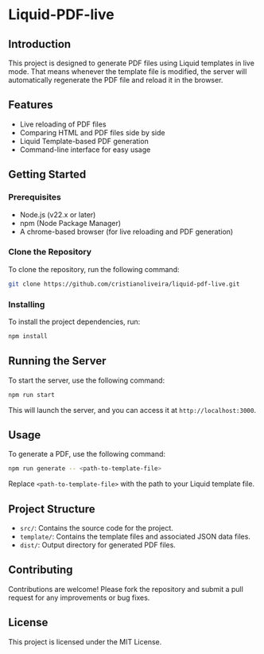 # Liquid-PDF-live

## Introduction

This project is designed to generate PDF files using Liquid templates in live mode.
That means whenever the template file is modified, the server will automatically regenerate the PDF file and reload it in the browser.

## Features

- Live reloading of PDF files
- Comparing HTML and PDF files side by side
- Liquid Template-based PDF generation
- Command-line interface for easy usage

## Getting Started

### Prerequisites

 - Node.js (v22.x or later)
 - npm (Node Package Manager)
 - A chrome-based browser (for live reloading and PDF generation)

### Clone the Repository

To clone the repository, run the following command:

```bash 
git clone https://github.com/cristianoliveira/liquid-pdf-live.git
```

### Installing

To install the project dependencies, run:

```bash
npm install
```

## Running the Server

To start the server, use the following command:

```bash
npm run start
```

This will launch the server, and you can access it at `http://localhost:3000`.

## Usage

To generate a PDF, use the following command:

```bash
npm run generate -- <path-to-template-file>
```

Replace `<path-to-template-file>` with the path to your Liquid template file.

## Project Structure

- `src/`: Contains the source code for the project.
- `template/`: Contains the template files and associated JSON data files.
- `dist/`: Output directory for generated PDF files.

## Contributing

Contributions are welcome! Please fork the repository and submit a pull request for any improvements or bug fixes.

## License

This project is licensed under the MIT License.
